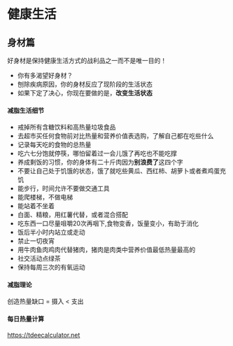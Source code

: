 # 健康生活
## 身材篇

好身材是保持健康生活方式的战利品之一而不是唯一目的！

- 你有多渴望好身材？
- 刨除疾病原因，你的身材反应了现阶段的生活状态
- 如果下定了决心，你现在要做的是，**改变生活状态**



#### 减脂生活细节

- 戒掉所有含糖饮料和高热量垃圾食品
- 去超市买任何食物前对比热量和营养价值表选购，了解自己都在吃些什么
- 记录每天吃的食物的总热量
- 吃六七分饱就停筷，哪怕留着过一会儿饿了再吃也不能吃撑
- 养成剩饭的习惯，你的身体有二十斤肉因为**别浪费了**这四个字
- 不要让自己处于饥饿的状态，饿了就吃些黄瓜、西红柿、胡萝卜或者煮鸡蛋充饥
- 能步行，时间允许不要做交通工具
- 能爬楼梯，不做电梯
- 能站着不坐着
- 白面、精粮，用红薯代替，或者混合搭配
- 吃东西一口尽量咀嚼20次再咽下,食物变香，饭量变小，有助于消化
- 饭后半小时内站立或走动
- 禁止一切夜宵
- 用牛肉鱼肉鸡肉代替猪肉，猪肉是肉类中营养价值最低热量最高的
- 社交活动点绿茶
- 保持每周三次的有氧运动

#### 减脂理论

创造热量缺口 = 摄入 < 支出

#### 每日热量计算
https://tdeecalculator.net